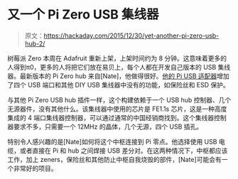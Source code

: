 # 又一个 Pi Zero USB 集线器

> 原文：<https://hackaday.com/2015/12/30/yet-another-pi-zero-usb-hub-2/>

树莓派 Zero 本周在 Adafruit 重新上架，上架时间约为 8 分钟。这意味着更多的人得到π0，更多的人将把它们放在易贝上，每个人都在开发自己版本的 USB 集线器。最新版本的 Pi Zero hub 来自[Nate]，他做得很好。[他的 Pi USB 适配器](https://hackaday.io/project/8984-one-more-raspberry-pi-zero-usb-hub)增加了四个 USB 端口和其他 DIY USB 集线器中没有的功能，如保险丝和 ESD 保护。

与其他 Pi Zero USB hub 插件一样，这个构建依赖于一个 USB hub 控制器、几个无源器件，没有其他什么。该集线器中使用的芯片是 FE1.1s 芯片，这是一种高度集成的 4 端口集线器控制器，可以通过通常的中国经销商找到。这个集线器控制器要求不多，只需要一个 12MHz 的晶体，几个无源，四个 USB 插孔。

特别令人感兴趣的是[Nate]如何将这个中枢连接到 Pi 零点。他选择使用 USB 电缆，或者直接在 Pi 和 hub 之间焊接 USB 差分对。在这两种情况下，中枢都应该工作，加上 zeners，保险丝和其他防止中枢自我烧毁的部件，[Nate]可能会有一个非常好的项目。